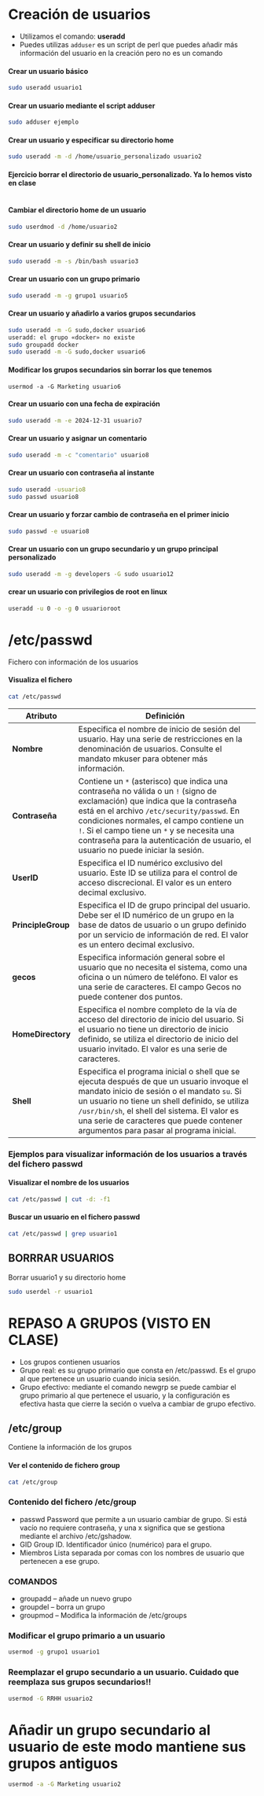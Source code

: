# Creación de usuarios

* Utilizamos el comando: **useradd**
* Puedes utilizas `adduser` es un script de perl que puedes añadir más información del usuario en la creación pero no es un comando

#### Crear un usuario básico
``` bash
sudo useradd usuario1
```
#### Crear un usuario mediante el script adduser
```bash
sudo adduser ejemplo
```
#### Crear un usuario y especificar su directorio home
 ``` bash
sudo useradd -m -d /home/usuario_personalizado usuario2
```
#### Ejercicio borrar el directorio de usuario_personalizado. Ya lo hemos visto en clase
```
```

#### Cambiar el directorio home de un usuario
```bash
sudo userdmod -d /home/usuario2
```
#### Crear un usuario y definir su shell de inicio
``` bash
sudo useradd -m -s /bin/bash usuario3
```
#### Crear un usuario con un grupo primario
``` bash
sudo useradd -m -g grupo1 usuario5
```
#### Crear un usuario y añadirlo a varios grupos secundarios
```bash
sudo useradd -m -G sudo,docker usuario6
useradd: el grupo «docker» no existe
sudo groupadd docker
sudo useradd -m -G sudo,docker usuario6
```
#### Modificar los grupos secundarios sin borrar los que tenemos
```
usermod -a -G Marketing usuario6
```
#### Crear un usuario con una fecha de expiración
``` bash
sudo useradd -m -e 2024-12-31 usuario7
```
#### Crear un usuario y asignar un comentario
``` bash
sudo useradd -m -c "comentario" usuario8
```
#### Crear un usuario con contraseña al instante
``` bash
sudo useradd -usuario8
sudo passwd usuario8
```
#### Crear un usuario y forzar cambio de contraseña en el primer inicio
``` bash
sudo passwd -e usuario8
```
#### Crear un usuario con un grupo secundario y un grupo principal personalizado
``` bash
sudo useradd -m -g developers -G sudo usuario12
```
#### crear un usuario con privilegios de root en linux
```bash
useradd -u 0 -o -g 0 usuarioroot
```

# /etc/passwd
Fichero con información de los usuarios

#### Visualiza el fichero

```bash
cat /etc/passwd
```

| Atributo         | Definición                                                                                                                                                                                                                                                                               |
|------------------|-------------------------------------------------------------------------------------------------------------------------------------------------------------------------------------------------------------------------------------------------------------------------------------------|
| **Nombre**       | Especifica el nombre de inicio de sesión del usuario. Hay una serie de restricciones en la denominación de usuarios. Consulte el mandato mkuser para obtener más información.                                                                     |
| **Contraseña**   | Contiene un `*` (asterisco) que indica una contraseña no válida o un `!` (signo de exclamación) que indica que la contraseña está en el archivo `/etc/security/passwd`. En condiciones normales, el campo contiene un `!`. Si el campo tiene un `*` y se necesita una contraseña para la autenticación de usuario, el usuario no puede iniciar la sesión. |
| **UserID**       | Especifica el ID numérico exclusivo del usuario. Este ID se utiliza para el control de acceso discrecional. El valor es un entero decimal exclusivo.                                                                                              |
| **PrincipleGroup** | Especifica el ID de grupo principal del usuario. Debe ser el ID numérico de un grupo en la base de datos de usuario o un grupo definido por un servicio de información de red. El valor es un entero decimal exclusivo.                         |
| **gecos**        | Especifica información general sobre el usuario que no necesita el sistema, como una oficina o un número de teléfono. El valor es una serie de caracteres. El campo Gecos no puede contener dos puntos.                                           |
| **HomeDirectory** | Especifica el nombre completo de la vía de acceso del directorio de inicio del usuario. Si el usuario no tiene un directorio de inicio definido, se utiliza el directorio de inicio del usuario invitado. El valor es una serie de caracteres.  |
| **Shell**        | Especifica el programa inicial o shell que se ejecuta después de que un usuario invoque el mandato inicio de sesión o el mandato `su`. Si un usuario no tiene un shell definido, se utiliza `/usr/bin/sh`, el shell del sistema. El valor es una serie de caracteres que puede contener argumentos para pasar al programa inicial. |

### Ejemplos para visualizar información de los usuarios a través del fichero passwd
#### Visualizar el nombre de los usuarios
```bash
cat /etc/passwd | cut -d: -f1
```
#### Buscar un usuario en el fichero passwd
```bash
cat /etc/passwd | grep usuario1
```

## BORRRAR USUARIOS

Borrar usuario1 y su directorio home
```bash
sudo userdel -r usuario1
```

# REPASO A GRUPOS (VISTO EN CLASE)

* Los grupos contienen usuarios
* Grupo real: es su grupo primario que consta en /etc/passwd. Es el grupo al que pertenece un usuario cuando inicia sesión.
* Grupo efectivo: mediante el comando newgrp se puede cambiar el grupo primario al que pertenece el usuario, y la configuración es efectiva hasta que cierre la seción o vuelva a cambiar de grupo efectivo.

## /etc/group

Contiene la información de los grupos

#### Ver el contenido de fichero group
```bash
cat /etc/group
```

### Contenido del fichero /etc/group
* passwd	Password que permite a un usuario cambiar de grupo. Si está vacío no requiere contraseña, y una x significa que se gestiona mediante el archivo /etc/gshadow.
* GID	Group ID. Identificador único (numérico) para el grupo.
* Miembros	Lista separada por comas con los nombres de usuario que pertenecen a ese grupo.

### COMANDOS
* groupadd – añade un nuevo grupo
* groupdel – borra un grupo
* groupmod – Modifica la información de /etc/groups

### Modificar el grupo primario a un usuario
```bash
usermod -g grupo1 usuario1
```
### Reemplazar el grupo secundario a un usuario. Cuidado que reemplaza sus grupos secundarios!!
```bash
usermod -G RRHH usuario2
```
# Añadir un grupo secundario al usuario de este modo mantiene sus grupos antiguos
```bash
usermod -a -G Marketing usuario2
```
